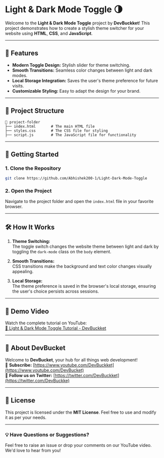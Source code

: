 # Light & Dark Mode Toggle 🌗

Welcome to the **Light & Dark Mode Toggle** project by **DevBuckket**! This project demonstrates how to create a stylish theme switcher for your website using **HTML**, **CSS**, and **JavaScript**.

---

## 🌟 Features

- **Modern Toggle Design:** Stylish slider for theme switching.
- **Smooth Transitions:** Seamless color changes between light and dark modes.
- **Local Storage Integration:** Saves the user's theme preference for future visits.
- **Customizable Styling:** Easy to adapt the design for your brand.

---

## 📂 Project Structure

```
📁 project-folder
├── index.html       # The main HTML file
├── styles.css       # The CSS file for styling
├── script.js        # The JavaScript file for functionality
```

---

## 🚀 Getting Started

### 1. Clone the Repository
```bash
git clone https://github.com/Abhishek200-1/Light-Dark-Mode-Toggle
```

### 2. Open the Project
Navigate to the project folder and open the `index.html` file in your favorite browser.

---

## 🛠️ How It Works

1. **Theme Switching:**  
   The toggle switch changes the website theme between light and dark by toggling the `dark-mode` class on the `body` element.

2. **Smooth Transitions:**  
   CSS transitions make the background and text color changes visually appealing.

3. **Local Storage:**  
   The theme preference is saved in the browser's local storage, ensuring the user's choice persists across sessions.

---

## 🎥 Demo Video

Watch the complete tutorial on YouTube:  
[🔗 Light & Dark Mode Toggle Tutorial - DevBuckket](https://www.youtube.com/channel/your-channel-link)

---

## 📌 About DevBucket

Welcome to **DevBucket**, your hub for all things web development!  
🔗 **Subscribe:** [https://www.youtube.com/DevBuckket](https://www.youtube.com/DevBucket)  
🔗 **Follow us on Twitter:** [https://twitter.com/DevBuckket](https://twitter.com/DevBuckke)

---

## 📄 License

This project is licensed under the **MIT License**. Feel free to use and modify it as per your needs.  

---

### 💡 Have Questions or Suggestions?

Feel free to raise an issue or drop your comments on our YouTube video. We'd love to hear from you!
